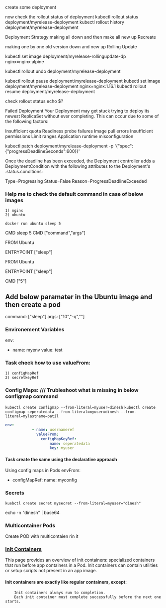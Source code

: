 create some deployment

now check the rollout status of deployment
kubectl rollout status deployment/myrelease-deployment
kubectl rollout history deployment/myrelease-deployment

Deployment Strategy
making all down and then make all new up
Recreate

making one by one old version down and new up
Rolling Update


kubectl set image deployment/myrelease-rollingupdate-dp nginx=nginx:alpine

kubectl rollout undo deployment/myrelease-deployment



kubectl rollout pause deployment/myrelease-deployment
kubectl set image deployment/myrelease-deployment nginx=nginx:1.16.1
kubectl rollout resume deployment/myrelease-deployment

check rollout status
echo $?


Failed Deployment 
Your Deployment may get stuck trying to deploy its newest ReplicaSet without ever completing. This can occur due to some of the following factors:

Insufficient quota
Readiness probe failures
Image pull errors
Insufficient permissions
Limit ranges
Application runtime misconfiguration


kubectl patch deployment/myrelease-deployment -p '{"spec":{"progressDeadlineSeconds":600}}'

Once the deadline has been exceeded, the Deployment controller adds a DeploymentCondition with the following attributes to the Deployment's .status.conditions:

Type=Progressing
Status=False
Reason=ProgressDeadlineExceeded


### Help me to check the default command in case of below images
    1) nginx
    2) ubuntu

`docker run ubuntu sleep 5`

CMD sleep 5
CMD ["command","args"]


FROM Ubuntu

ENTRYPOINT ["sleep"]


FROM Ubuntu

ENTRYPOINT ["sleep"]

CMD ["5"]


## Add below paramater in the Ubuntu image and then create a pod 
command: ["sleep"]
args: ["10","-q",""]

### Environement Variables
env:
 - name: myenv
   value: test
 





### Task check how to use valueFrom:
    1) configMapRef
    2) secretkeyRef

### Config Maps: /// Trubleshoot what is missing in below configmap command
`kubectl create configmap --from-literal=myuser=dinesh`
`kubectl create configmap seperatedata --from-literal=myuser=dinesh --from-literal=mylastname=patil`
```yaml
env:
            - name: usernameref
              valueFrom:
                configMapKeyRef:
                    name: seperatedata
                    key: myuser
```


#### Task create the same using the declarative approach


Using config maps in Pods
envFrom:
 - configMapRef:
     name: myconfig


### Secrets
`kuebctl create secret mysecret --from-literal=myuser="dinesh"`

echo -n "dinesh" | base64



### Multicontainer Pods

Create POD with multicontaien rin it


 ### [Init Containers](https://kubernetes.io/docs/concepts/workloads/pods/init-containers/)
 This page provides an overview of init containers: specialized containers that run before app containers in a Pod. Init containers can contain utilities or setup scripts not present in an app image.

#### Init containers are exactly like regular containers, except:
        Init containers always run to completion.
        Each init container must complete successfully before the next one starts.


